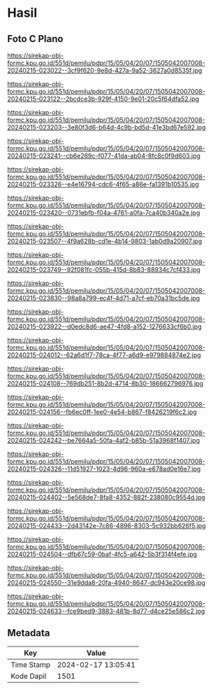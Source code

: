 # Hasil

## Foto C Plano

https://sirekap-obj-formc.kpu.go.id/551d/pemilu/pdpr/15/05/04/20/07/1505042007008-20240215-023022--3cf9f620-9e8d-427a-9a52-3627a0d8535f.jpg

https://sirekap-obj-formc.kpu.go.id/551d/pemilu/pdpr/15/05/04/20/07/1505042007008-20240215-023122--2bcdce3b-929f-4150-9e01-20c5f64dfa52.jpg

https://sirekap-obj-formc.kpu.go.id/551d/pemilu/pdpr/15/05/04/20/07/1505042007008-20240215-023203--3e80f3d6-b64d-4c9b-bd5d-41e3bd67e592.jpg

https://sirekap-obj-formc.kpu.go.id/551d/pemilu/pdpr/15/05/04/20/07/1505042007008-20240215-023241--cb6e269c-f077-41da-ab04-8fc8c0f9d603.jpg

https://sirekap-obj-formc.kpu.go.id/551d/pemilu/pdpr/15/05/04/20/07/1505042007008-20240215-023326--e4e16794-cdc6-4f65-a86e-fa1391b10535.jpg

https://sirekap-obj-formc.kpu.go.id/551d/pemilu/pdpr/15/05/04/20/07/1505042007008-20240215-023420--0731ebfb-f04a-4761-a0fa-7ca40b340a2e.jpg

https://sirekap-obj-formc.kpu.go.id/551d/pemilu/pdpr/15/05/04/20/07/1505042007008-20240215-023507--4f9a628b-cd1e-4b14-9803-1ab0d9a20907.jpg

https://sirekap-obj-formc.kpu.go.id/551d/pemilu/pdpr/15/05/04/20/07/1505042007008-20240215-023749--92f081fc-055b-415d-8b83-88934c7cf433.jpg

https://sirekap-obj-formc.kpu.go.id/551d/pemilu/pdpr/15/05/04/20/07/1505042007008-20240215-023830--98a8a799-ec4f-4d71-a7cf-eb70a31bc5de.jpg

https://sirekap-obj-formc.kpu.go.id/551d/pemilu/pdpr/15/05/04/20/07/1505042007008-20240215-023922--d0edc8d6-ae47-4fd8-a152-1276633cf6b0.jpg

https://sirekap-obj-formc.kpu.go.id/551d/pemilu/pdpr/15/05/04/20/07/1505042007008-20240215-024012--62a6d1f7-78ca-4f77-a6d9-e979884874e2.jpg

https://sirekap-obj-formc.kpu.go.id/551d/pemilu/pdpr/15/05/04/20/07/1505042007008-20240215-024108--769db251-8b2d-4714-8b30-186662796976.jpg

https://sirekap-obj-formc.kpu.go.id/551d/pemilu/pdpr/15/05/04/20/07/1505042007008-20240215-024156--fb6ec0ff-1ee0-4e54-b867-f8426219f6c2.jpg

https://sirekap-obj-formc.kpu.go.id/551d/pemilu/pdpr/15/05/04/20/07/1505042007008-20240215-024242--be7664a5-50fa-4af2-b85b-51a3968f1407.jpg

https://sirekap-obj-formc.kpu.go.id/551d/pemilu/pdpr/15/05/04/20/07/1505042007008-20240215-024326--11d51927-1023-4d96-960a-e678ad0e16e7.jpg

https://sirekap-obj-formc.kpu.go.id/551d/pemilu/pdpr/15/05/04/20/07/1505042007008-20240215-024402--5e568de7-8fa8-4352-882f-238080c9554d.jpg

https://sirekap-obj-formc.kpu.go.id/551d/pemilu/pdpr/15/05/04/20/07/1505042007008-20240215-024433--2d43142e-7c86-4896-8303-5c932bb626f5.jpg

https://sirekap-obj-formc.kpu.go.id/551d/pemilu/pdpr/15/05/04/20/07/1505042007008-20240215-024504--dfb67c59-0baf-4fc5-a642-5b3f314f4efe.jpg

https://sirekap-obj-formc.kpu.go.id/551d/pemilu/pdpr/15/05/04/20/07/1505042007008-20240215-024550--31e9dda8-20fa-4940-8647-dc943e20ce98.jpg

https://sirekap-obj-formc.kpu.go.id/551d/pemilu/pdpr/15/05/04/20/07/1505042007008-20240215-024633--fce9bed9-3883-481b-8d77-d4ce25e586c2.jpg


## Metadata

| Key        | Value               |
| ---------- | ------------------- |
| Time Stamp | 2024-02-17 13:05:41 |
| Kode Dapil | 1501                |



